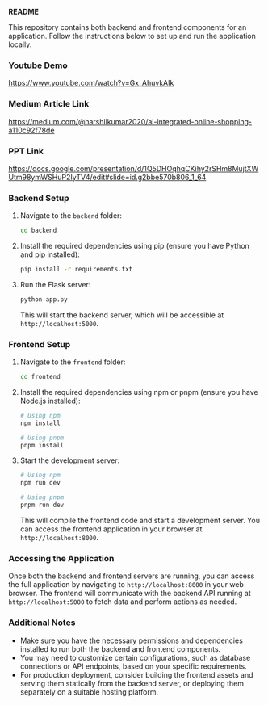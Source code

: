 **README**

This repository contains both backend and frontend components for an application. Follow the instructions below to set up and run the application locally.


### Youtube Demo
https://www.youtube.com/watch?v=Gx_AhuvkAIk

### Medium Article Link 
https://medium.com/@harshilkumar2020/ai-integrated-online-shopping-a110c92f78de

### PPT Link
https://docs.google.com/presentation/d/1Q5DHOqhqCKihy2rSHm8MujtXWUtm98ymWSHuP2IyTV4/edit#slide=id.g2bbe570b806_1_64


### Backend Setup

1. Navigate to the `backend` folder:

    ```bash
    cd backend
    ```

2. Install the required dependencies using pip (ensure you have Python and pip installed):

    ```bash
    pip install -r requirements.txt
    ```

3. Run the Flask server:

    ```bash
    python app.py
    ```

   This will start the backend server, which will be accessible at `http://localhost:5000`.

### Frontend Setup

1. Navigate to the `frontend` folder:

    ```bash
    cd frontend
    ```

2. Install the required dependencies using npm or pnpm (ensure you have Node.js installed):

    ```bash
    # Using npm
    npm install
    
    # Using pnpm
    pnpm install
    ```

3. Start the development server:

    ```bash
    # Using npm
    npm run dev
    
    # Using pnpm
    pnpm run dev
    ```

   This will compile the frontend code and start a development server. You can access the frontend application in your browser at `http://localhost:8000`.

### Accessing the Application

Once both the backend and frontend servers are running, you can access the full application by navigating to `http://localhost:8000` in your web browser. The frontend will communicate with the backend API running at `http://localhost:5000` to fetch data and perform actions as needed.

### Additional Notes

- Make sure you have the necessary permissions and dependencies installed to run both the backend and frontend components.
- You may need to customize certain configurations, such as database connections or API endpoints, based on your specific requirements.
- For production deployment, consider building the frontend assets and serving them statically from the backend server, or deploying them separately on a suitable hosting platform.


